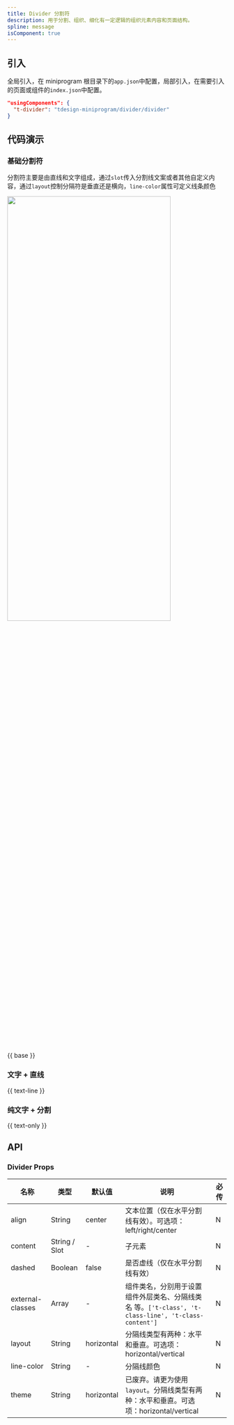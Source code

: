 ```yaml
---
title: Divider 分割符
description: 用于分割、组织、细化有一定逻辑的组织元素内容和页面结构。
spline: message
isComponent: true
---
```


## 引入

全局引入，在 miniprogram 根目录下的`app.json`中配置，局部引入，在需要引入的页面或组件的`index.json`中配置。

```json
"usingComponents": {
  "t-divider": "tdesign-miniprogram/divider/divider"
}
```

## 代码演示

### 基础分割符

分割符主要是由直线和文字组成，通过`slot`传入分割线文案或者其他自定义内容，通过`layout`控制分隔符是垂直还是横向，`line-color`属性可定义线条颜色

<img src="https://tdesign.gtimg.com/miniprogram/readme/divider.png" width="375px" height="50%">

{{ base }}

### 文字 + 直线

{{ text-line }}

### 纯文字 + 分割

{{ text-only }}

## API

### Divider Props

| 名称             | 类型          | 默认值     | 说明                                                                                                 | 必传 |
| ---------------- | ------------- | ---------- | ---------------------------------------------------------------------------------------------------- | ---- |
| align            | String        | center     | 文本位置（仅在水平分割线有效）。可选项：left/right/center                                            | N    |
| content          | String / Slot | -          | 子元素                                                                                               | N    |
| dashed           | Boolean       | false      | 是否虚线（仅在水平分割线有效）                                                                       | N    |
| external-classes | Array         | -          | 组件类名，分别用于设置 组件外层类名、分隔线类名 等。`['t-class', 't-class-line', 't-class-content']` | N    |
| layout           | String        | horizontal | 分隔线类型有两种：水平和垂直。可选项：horizontal/vertical                                            | N    |
| line-color       | String        | -          | 分隔线颜色                                                                                           | N    |
| theme            | String        | horizontal | 已废弃。请更为使用 `layout`。分隔线类型有两种：水平和垂直。可选项：horizontal/vertical               | N    |
